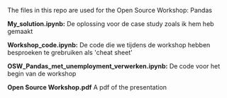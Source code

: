 The files in this repo are used for the Open Source Workshop: Pandas

**My_solution.ipynb:** De oplossing voor de case study zoals ik hem heb gemaakt

**Workshop_code.ipynb:** De code die we tijdens de workshop hebben besproeken te grebruiken als 'cheat sheet'

**OSW_Pandas_met_unemployment_verwerken.ipynb:** De code voor het begin van de workshop

**Open Source Workshop.pdf** A pdf of the presentation
